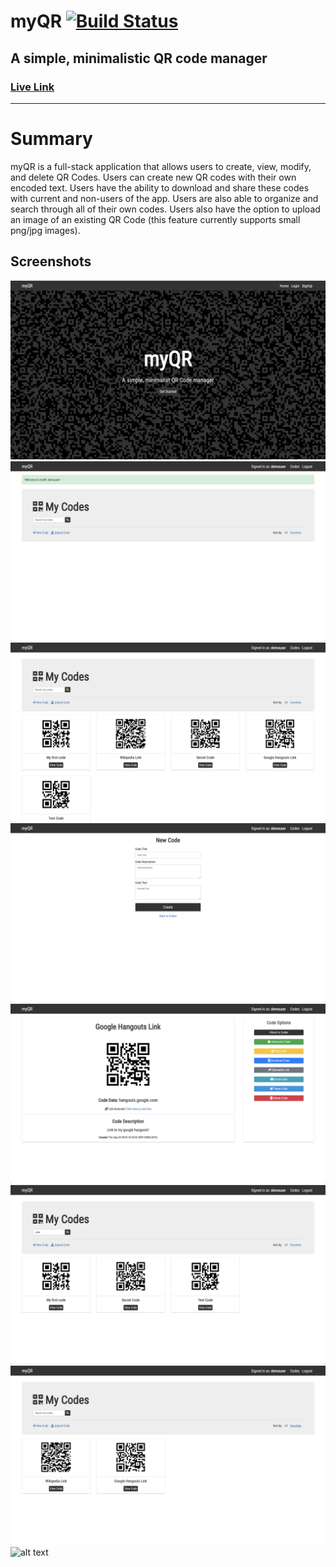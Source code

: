 myQR [![Build Status](https://travis-ci.org/drewlara/myQR.svg?branch=master)](https://travis-ci.org/drewlara/myQR)
====

A simple, minimalistic QR code manager 
--------------------------------------

### [Live Link](https://myqr.herokuapp.com/) 
--------------------------------------------

Summary
=======
myQR is a full-stack application that allows users to create, view, modify, and delete QR Codes. Users can create new QR codes with their own encoded text. Users have the ability to download and share these codes with current and non-users of the app. Users are also able to organize and search through all of their own codes. Users also have the option to upload an image of an existing QR Code (this feature currently supports small png/jpg images).

Screenshots
-----------
![alt text](public/assets/screenshots/landing.png)
![alt text](public/assets/screenshots/codes.png)
![alt text](public/assets/screenshots/codes-entries.png)
![alt text](public/assets/screenshots/newcode.png)
![alt text](public/assets/screenshots/codepage.png)
![alt text](public/assets/screenshots/codesearch.png)
![alt text](public/assets/screenshots/codefav.png)
![alt text](public/assets/screenshots/codesmobile.ong.png)
